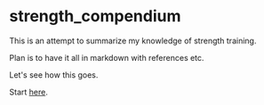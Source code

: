 # strength_compendium
This is an attempt to summarize my knowledge of strength training.

Plan is to have it all in markdown with references etc.

Let's see how this goes.

Start [here](overview.md).